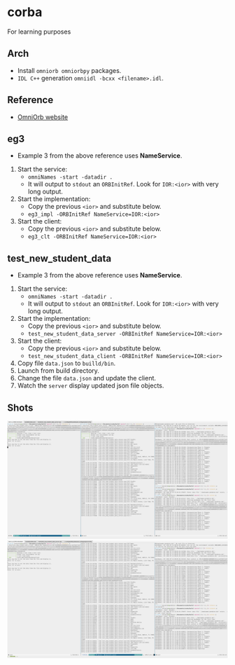 # corba

For learning purposes

## Arch
- Install `omniorb omniorbpy` packages.
- `IDL C++` generation `omniidl -bcxx <filename>.idl`.

## Reference
- [OmniOrb website](http://omniorb.net/docs.html)

## eg3

- Example 3 from the above reference uses **NameService**.
1. Start the service:
	- `omniNames -start -datadir .`
	- It will output to `stdout` an `ORBInitRef`. Look for `IOR:<ior>` with very long
	output.
2. Start the implementation:
	- Copy the previous `<ior>` and substitute below.
	- `eg3_impl -ORBInitRef NameService=IOR:<ior>`
3. Start the client:
	- Copy the previous `<ior>` and substitute below.
	- `eg3_clt -ORBInitRef NameService=IOR:<ior>`

## test_new_student_data

- Example 3 from the above reference uses **NameService**.
1. Start the service:
	- `omniNames -start -datadir .`
	- It will output to `stdout` an `ORBInitRef`. Look for `IOR:<ior>` with very long
	output.
2. Start the implementation:
	- Copy the previous `<ior>` and substitute below.
	- `test_new_student_data_server -ORBInitRef NameService=IOR:<ior>`
3. Start the client:
	- Copy the previous `<ior>` and substitute below.
	- `test_new_student_data_client -ORBInitRef NameService=IOR:<ior>`
4. Copy file `data.json` to `builld/bin`.
5. Launch from build directory.
6. Change the file `data.json` and update the client.
7. Watch the `server` display updated json file objects.

## Shots

![Step 1](img/2018-07-16_13:05:36_scrot.png)
![Step 2](img/2018-07-16_13:06:11_scrot.png)
